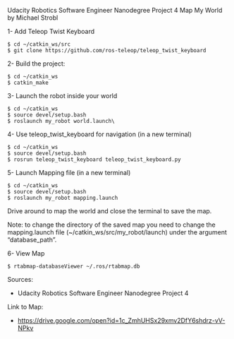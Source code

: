 Udacity Robotics Software Engineer Nanodegree Project 4 Map My World by Michael Strobl

1- Add Teleop Twist Keyboard 

    $ cd ~/catkin_ws/src
    $ git clone https://github.com/ros-teleop/teleop_twist_keyboard


2- Build the project:
    
    $ cd ~/catkin_ws
    $ catkin_make


3- Launch the robot inside your world

    $ cd ~/catkin_ws
    $ source devel/setup.bash
    $ roslaunch my_robot world.launch\

4- Use teleop_twist_keyboard for navigation (in a new terminal)

    $ cd ~/catkin_ws
    $ source devel/setup.bash
    $ rosrun teleop_twist_keyboard teleop_twist_keyboard.py


5- Launch Mapping file (in a new terminal)

    $ cd ~/catkin_ws
    $ source devel/setup.bash
    $ roslaunch my_robot mapping.launch

Drive around to map the world and close the terminal to save the map.


Note: to change the directory of the saved map you need to change the mapping.launch file (~/catkin_ws/src/my_robot/launch) under the argument “database_path”.

6- View Map

    $ rtabmap-databaseViewer ~/.ros/rtabmap.db


Sources:

- Udacity Robotics Software Engineer Nanodegree Project 4

Link to Map:
- https://drive.google.com/open?id=1c_ZmhUHSx29xmv2DfY6shdrz-vV-NPkv